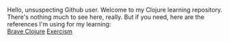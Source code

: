 Hello, unsuspecting Github user. Welcome to my Clojure learning repository.  
There's nothing much to see here, really. But if you need, here are the references I'm using for my learning:  
[Brave Clojure](https://www.braveclojure.com/clojure-for-the-brave-and-true/)
[Exercism](https://exercism.io)
